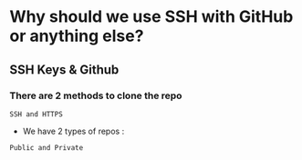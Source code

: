 # Why should we use SSH with GitHub or anything else?


## SSH Keys & Github

### There are 2 methods to clone the repo
``` 
SSH and HTTPS
```
- We have 2 types of repos :
```
Public and Private
```